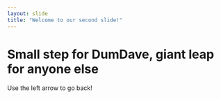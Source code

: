 ```yaml
---
layout: slide
title: "Welcome to our second slide!"
---
```

<h1>Small step for DumDave, giant leap for anyone else</h1>
Use the left arrow to go back!
